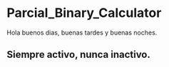 
# Parcial_Binary_Calculator
Hola buenos dias, buenas tardes y buenas noches. 

## Siempre activo, nunca inactivo.
